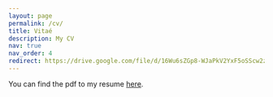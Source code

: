 ```yaml
---
layout: page
permalink: /cv/
title: Vitaé
description: My CV
nav: true
nav_order: 4
redirect: https://drive.google.com/file/d/16Wu6sZGp8-WJaPkV2YxF5oSScw2z281T/view?usp=sharing
---
```


You can find the pdf to my resume [here](https://mraoaakash.github.io/).
